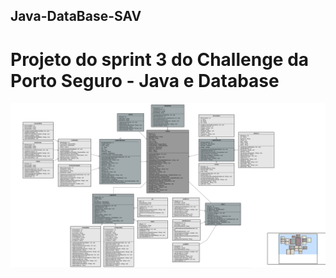 ## Java-DataBase-SAV
# Projeto do sprint 3 do Challenge da Porto Seguro - Java e Database
![Minha Imagem](diagrama-classe.png)
